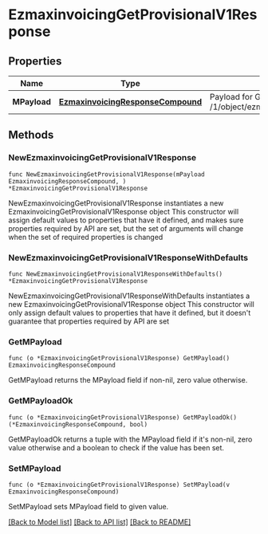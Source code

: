 # EzmaxinvoicingGetProvisionalV1Response

## Properties

Name | Type | Description | Notes
------------ | ------------- | ------------- | -------------
**MPayload** | [**EzmaxinvoicingResponseCompound**](EzmaxinvoicingResponseCompound.md) | Payload for GET /1/object/ezmaxinvoicing/getProvisional | 

## Methods

### NewEzmaxinvoicingGetProvisionalV1Response

`func NewEzmaxinvoicingGetProvisionalV1Response(mPayload EzmaxinvoicingResponseCompound, ) *EzmaxinvoicingGetProvisionalV1Response`

NewEzmaxinvoicingGetProvisionalV1Response instantiates a new EzmaxinvoicingGetProvisionalV1Response object
This constructor will assign default values to properties that have it defined,
and makes sure properties required by API are set, but the set of arguments
will change when the set of required properties is changed

### NewEzmaxinvoicingGetProvisionalV1ResponseWithDefaults

`func NewEzmaxinvoicingGetProvisionalV1ResponseWithDefaults() *EzmaxinvoicingGetProvisionalV1Response`

NewEzmaxinvoicingGetProvisionalV1ResponseWithDefaults instantiates a new EzmaxinvoicingGetProvisionalV1Response object
This constructor will only assign default values to properties that have it defined,
but it doesn't guarantee that properties required by API are set

### GetMPayload

`func (o *EzmaxinvoicingGetProvisionalV1Response) GetMPayload() EzmaxinvoicingResponseCompound`

GetMPayload returns the MPayload field if non-nil, zero value otherwise.

### GetMPayloadOk

`func (o *EzmaxinvoicingGetProvisionalV1Response) GetMPayloadOk() (*EzmaxinvoicingResponseCompound, bool)`

GetMPayloadOk returns a tuple with the MPayload field if it's non-nil, zero value otherwise
and a boolean to check if the value has been set.

### SetMPayload

`func (o *EzmaxinvoicingGetProvisionalV1Response) SetMPayload(v EzmaxinvoicingResponseCompound)`

SetMPayload sets MPayload field to given value.



[[Back to Model list]](../README.md#documentation-for-models) [[Back to API list]](../README.md#documentation-for-api-endpoints) [[Back to README]](../README.md)


